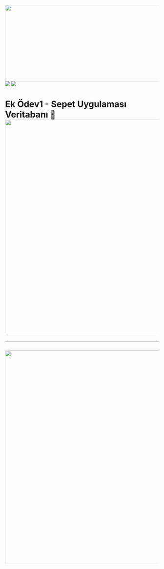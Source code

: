 <img src="https://user-images.githubusercontent.com/38539652/203885830-181cfb55-f006-4784-a9f9-3b4f28b0c03a.png" width="1000" height="250">
<img src="https://user-images.githubusercontent.com/38539652/203889566-cb56885a-505f-4401-bc83-465eca2c6ec1.svg"> 
<img src="https://user-images.githubusercontent.com/38539652/203890281-2bdf8caf-e498-408c-91a1-59a7e35f6115.svg">
<h1> Ek Ödev1 - Sepet Uygulaması Veritabanı 🚀
  <img src="https://user-images.githubusercontent.com/38539652/203892386-5ba7e006-b12c-462a-a170-16c00f2e2dfd.png" width="700" height="700">
<hr>
 <img src="https://user-images.githubusercontent.com/38539652/204089204-1c70724b-2dfe-4a51-bfff-c6744eaef6fc.gif" width="1000" height="700">
  
  
